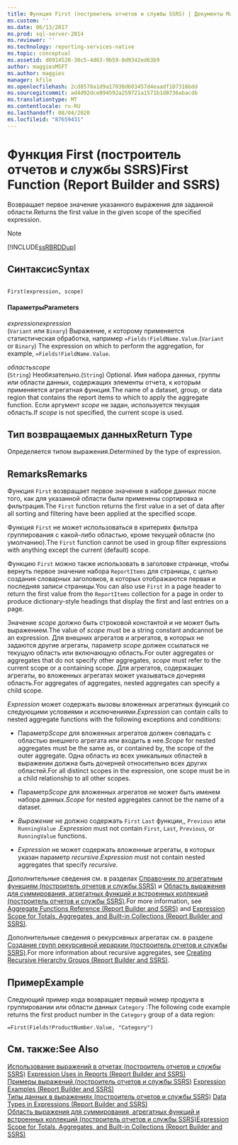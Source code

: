 ```yaml
---
title: Функция First (построитель отчетов и службы SSRS) | Документы Майкрософт
ms.custom: ''
ms.date: 06/13/2017
ms.prod: sql-server-2014
ms.reviewer: ''
ms.technology: reporting-services-native
ms.topic: conceptual
ms.assetid: d0914520-30c5-4d63-9b59-8d9342ed63b9
author: maggiesMSFT
ms.author: maggies
manager: kfile
ms.openlocfilehash: 2cd8578a1d9a17030d603457d4eaadf107316bdd
ms.sourcegitcommit: ad4d92dce894592a259721a1571b1d8736abacdb
ms.translationtype: MT
ms.contentlocale: ru-RU
ms.lasthandoff: 08/04/2020
ms.locfileid: "87659431"
---
```

# <a name="first-function-report-builder-and-ssrs"></a><span data-ttu-id="40619-102">Функция First (построитель отчетов и службы SSRS)</span><span class="sxs-lookup"><span data-stu-id="40619-102">First Function (Report Builder and SSRS)</span></span>
  <span data-ttu-id="40619-103">Возвращает первое значение указанного выражения для заданной области.</span><span class="sxs-lookup"><span data-stu-id="40619-103">Returns the first value in the given scope of the specified expression.</span></span>  
  
> [!NOTE]  
>  [!INCLUDE[ssRBRDDup](../../includes/ssrbrddup-md.md)]  
  
## <a name="syntax"></a><span data-ttu-id="40619-104">Синтаксис</span><span class="sxs-lookup"><span data-stu-id="40619-104">Syntax</span></span>  
  
```  
  
First(expression, scope)  
```  
  
#### <a name="parameters"></a><span data-ttu-id="40619-105">Параметры</span><span class="sxs-lookup"><span data-stu-id="40619-105">Parameters</span></span>  
 <span data-ttu-id="40619-106">*expression*</span><span class="sxs-lookup"><span data-stu-id="40619-106">*expression*</span></span>  
 <span data-ttu-id="40619-107">(`Variant` или `Binary`) Выражение, к которому применяется статистическая обработка, например `=Fields!FieldName.Value`.</span><span class="sxs-lookup"><span data-stu-id="40619-107">(`Variant` or `Binary`) The expression on which to perform the aggregation, for example, `=Fields!FieldName.Value`.</span></span>  
  
 <span data-ttu-id="40619-108">*область*</span><span class="sxs-lookup"><span data-stu-id="40619-108">*scope*</span></span>  
 <span data-ttu-id="40619-109">(`String`) Необязательно.</span><span class="sxs-lookup"><span data-stu-id="40619-109">(`String`) Optional.</span></span> <span data-ttu-id="40619-110">Имя набора данных, группы или области данных, содержащих элементы отчета, к которым применяется агрегатная функция.</span><span class="sxs-lookup"><span data-stu-id="40619-110">The name of a dataset, group, or data region that contains the report items to which to apply the aggregate function.</span></span> <span data-ttu-id="40619-111">Если аргумент *scope* не задан, используется текущая область.</span><span class="sxs-lookup"><span data-stu-id="40619-111">If *scope* is not specified, the current scope is used.</span></span>  
  
## <a name="return-type"></a><span data-ttu-id="40619-112">Тип возвращаемых данных</span><span class="sxs-lookup"><span data-stu-id="40619-112">Return Type</span></span>  
 <span data-ttu-id="40619-113">Определяется типом выражения.</span><span class="sxs-lookup"><span data-stu-id="40619-113">Determined by the type of expression.</span></span>  
  
## <a name="remarks"></a><span data-ttu-id="40619-114">Remarks</span><span class="sxs-lookup"><span data-stu-id="40619-114">Remarks</span></span>  
 <span data-ttu-id="40619-115">Функция `First` возвращает первое значение в наборе данных после того, как для указанной области были применены сортировка и фильтрация.</span><span class="sxs-lookup"><span data-stu-id="40619-115">The `First` function returns the first value in a set of data after all sorting and filtering have been applied at the specified scope.</span></span>  
  
 <span data-ttu-id="40619-116">Функция `First` не может использоваться в критериях фильтра группирования с какой-либо областью, кроме текущей области (по умолчанию).</span><span class="sxs-lookup"><span data-stu-id="40619-116">The `First` function cannot be used in group filter expressions with anything except the current (default) scope.</span></span>  
  
 <span data-ttu-id="40619-117">Функцию `First` можно также использовать в заголовке странице, чтобы вернуть первое значение набора `ReportItems` для страницы, с целью создания словарных заголовков, в которых отображаются первая и последняя записи страницы.</span><span class="sxs-lookup"><span data-stu-id="40619-117">You can also use `First` in a page header to return the first value from the `ReportItems` collection for a page in order to produce dictionary-style headings that display the first and last entries on a page.</span></span>  
  
 <span data-ttu-id="40619-118">Значение *scope* должно быть строковой константой и не может быть выражением.</span><span class="sxs-lookup"><span data-stu-id="40619-118">The value of *scope* must be a string constant andcannot be an expression.</span></span> <span data-ttu-id="40619-119">Для внешних агрегатов и агрегатов, в которых не задаются другие агрегаты, параметр *scope* должен ссылаться не текущую область или включающую область.</span><span class="sxs-lookup"><span data-stu-id="40619-119">For outer aggregates or aggregates that do not specify other aggregates, *scope* must refer to the current scope or a containing scope.</span></span> <span data-ttu-id="40619-120">Для агрегатов, содержащих агрегаты, во вложенных агрегатах может указываться дочерняя область.</span><span class="sxs-lookup"><span data-stu-id="40619-120">For aggregates of aggregates, nested aggregates can specify a child scope.</span></span>  
  
 <span data-ttu-id="40619-121">*Expression* может содержать вызовы вложенных агрегатных функций со следующими условиями и исключениями.</span><span class="sxs-lookup"><span data-stu-id="40619-121">*Expression* can contain calls to nested aggregate functions with the following exceptions and conditions:</span></span>  
  
-   <span data-ttu-id="40619-122">Параметр*Scope* для вложенных агрегатов должен совпадать с областью внешнего агрегата или входить в нее.</span><span class="sxs-lookup"><span data-stu-id="40619-122">*Scope* for nested aggregates must be the same as, or contained by, the scope of the outer aggregate.</span></span> <span data-ttu-id="40619-123">Одна область из всех уникальных областей в выражении должна быть дочерней относительно всех других областей.</span><span class="sxs-lookup"><span data-stu-id="40619-123">For all distinct scopes in the expression, one scope must be in a child relationship to all other scopes.</span></span>  
  
-   <span data-ttu-id="40619-124">Параметр*Scope* для вложенных агрегатов не может быть именем набора данных.</span><span class="sxs-lookup"><span data-stu-id="40619-124">*Scope* for nested aggregates cannot be the name of a dataset.</span></span>  
  
-   <span data-ttu-id="40619-125">*Выражение* не должно содержать `First` `Last` функции,, `Previous` или `RunningValue` .</span><span class="sxs-lookup"><span data-stu-id="40619-125">*Expression* must not contain `First`, `Last`, `Previous`, or `RunningValue` functions.</span></span>  
  
-   <span data-ttu-id="40619-126">*Expression* не может содержать вложенные агрегаты, в которых указан параметр *recursive*.</span><span class="sxs-lookup"><span data-stu-id="40619-126">*Expression* must not contain nested aggregates that specify *recursive*.</span></span>  
  
 <span data-ttu-id="40619-127">Дополнительные сведения см. в разделах [Справочник по агрегатным функциям (построитель отчетов и службы SSRS)](report-builder-functions-aggregate-functions-reference.md) и [Область выражения для суммирования, агрегатных функций и встроенных коллекций (построитель отчетов и службы SSRS)](expression-scope-for-totals-aggregates-and-built-in-collections.md).</span><span class="sxs-lookup"><span data-stu-id="40619-127">For more information, see [Aggregate Functions Reference &#40;Report Builder and SSRS&#41;](report-builder-functions-aggregate-functions-reference.md) and [Expression Scope for Totals, Aggregates, and Built-in Collections &#40;Report Builder and SSRS&#41;](expression-scope-for-totals-aggregates-and-built-in-collections.md).</span></span>  
  
 <span data-ttu-id="40619-128">Дополнительные сведения о рекурсивных агрегатах см. в разделе [Создание групп рекурсивной иерархии (построитель отчетов и службы SSRS)](creating-recursive-hierarchy-groups-report-builder-and-ssrs.md).</span><span class="sxs-lookup"><span data-stu-id="40619-128">For more information about recursive aggregates, see [Creating Recursive Hierarchy Groups &#40;Report Builder and SSRS&#41;](creating-recursive-hierarchy-groups-report-builder-and-ssrs.md).</span></span>  
  
## <a name="example"></a><span data-ttu-id="40619-129">Пример</span><span class="sxs-lookup"><span data-stu-id="40619-129">Example</span></span>  
 <span data-ttu-id="40619-130">Следующий пример кода возвращает первый номер продукта в группировании или области данных `Category` :</span><span class="sxs-lookup"><span data-stu-id="40619-130">The following code example returns the first product number in the `Category` group of a data region:</span></span>  
  
```  
=First(Fields!ProductNumber.Value, "Category")  
```  
  
## <a name="see-also"></a><span data-ttu-id="40619-131">См. также:</span><span class="sxs-lookup"><span data-stu-id="40619-131">See Also</span></span>  
 <span data-ttu-id="40619-132">[Использование выражений в отчетах (построитель отчетов и службы SSRS)](expression-uses-in-reports-report-builder-and-ssrs.md) </span><span class="sxs-lookup"><span data-stu-id="40619-132">[Expression Uses in Reports &#40;Report Builder and SSRS&#41;](expression-uses-in-reports-report-builder-and-ssrs.md) </span></span>  
 <span data-ttu-id="40619-133">[Примеры выражений (построитель отчетов и службы SSRS)](expression-examples-report-builder-and-ssrs.md) </span><span class="sxs-lookup"><span data-stu-id="40619-133">[Expression Examples &#40;Report Builder and SSRS&#41;](expression-examples-report-builder-and-ssrs.md) </span></span>  
 <span data-ttu-id="40619-134">[Типы данных в выражениях (построитель отчетов и службы SSRS)](expressions-report-builder-and-ssrs.md) </span><span class="sxs-lookup"><span data-stu-id="40619-134">[Data Types in Expressions &#40;Report Builder and SSRS&#41;](expressions-report-builder-and-ssrs.md) </span></span>  
 [<span data-ttu-id="40619-135">Область выражения для суммирования, агрегатных функций и встроенных коллекций (построитель отчетов и службы SSRS)</span><span class="sxs-lookup"><span data-stu-id="40619-135">Expression Scope for Totals, Aggregates, and Built-in Collections &#40;Report Builder and SSRS&#41;</span></span>](expression-scope-for-totals-aggregates-and-built-in-collections.md)  
  
  
